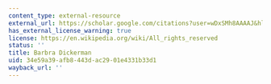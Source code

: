 ```yaml
---
content_type: external-resource
external_url: https://scholar.google.com/citations?user=wDxSMh8AAAAJ&hl=en
has_external_license_warning: true
license: https://en.wikipedia.org/wiki/All_rights_reserved
status: ''
title: Barbra Dickerman
uid: 34e59a39-afb8-443d-ac29-01e4331b33d1
wayback_url: ''
---
```

